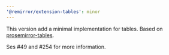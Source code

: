```yaml
---
'@remirror/extension-tables': minor
---
```


This version add a minimal implementation for tables. Based on
[prosemirror-tables](https://github.com/ProseMirror/prosemirror-tables).

Ses #49 and #254 for more information.
